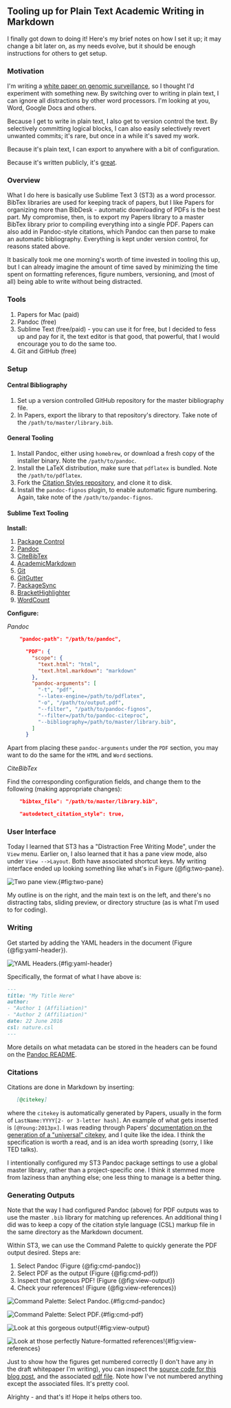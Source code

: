 ## Tooling up for Plain Text Academic Writing in Markdown

I finally got down to doing it! Here's my brief notes on how I set it up; it may change a bit later on, as my needs evolve, but it should be enough instructions for others to get setup.

### Motivation

I'm writing a [white paper on genomic surveillance](https://github.com/ericmjl/genomic-surveillance-whitepaper), so I thought I'd experiment with something new. By switching over to writing in plain text, I can ignore all distractions by other word processors. I'm looking at you, Word, Google Docs and others.

Because I get to write in plain text, I also get to version control the text. By selectively committing logical blocks, I can also easily selectively revert unwanted commits; it's rare, but once in a while it's saved my work.

Because it's plain text, I can export to anywhere with a bit of configuration.

Because it's written publicly, it's [great](https://speakerdeck.com/jakevdp/in-defense-of-extreme-openness).

### Overview

What I do here is basically use Sublime Text 3 (ST3) as a word processor. BibTex libraries are used for keeping track of papers, but I like Papers for organizing more than BibDesk - automatic downloading of PDFs is the best part. My compromise, then, is to export my Papers library to a master BibTex library prior to compiling everything into a single PDF. Papers can also add in Pandoc-style citations, which Pandoc can then parse to make an automatic bibliography. Everything is kept under version control, for reasons stated above.

It basically took me one morning's worth of time invested in tooling this up, but I can already imagine the amount of time saved by minimizing the time spent on formatting references, figure numbers, versioning, and (most of all) being able to write without being distracted.

### Tools

1. Papers for Mac (paid)
1. Pandoc (free)
1. Sublime Text (free/paid) - you can use it for free, but I decided to fess up and pay for it, the text editor is that good, that powerful, that I would encourage you to do the same too.
1. Git and GitHub (free)

### Setup

#### Central Bibliography

1. Set up a version controlled GitHub repository for the master bibliography file.
1. In Papers, export the library to that repository's directory. Take note of the `/path/to/master/library.bib`.

#### General Tooling

1. Install Pandoc, either using `homebrew`, or download a fresh copy of the installer binary. Note the `/path/to/pandoc`.
1. Install the LaTeX distribution, make sure that `pdflatex` is bundled. Note the `/path/to/pdflatex`.
1. Fork the [Citation Styles repository](https://github.com/citation-style-language/styles), and clone it to disk.
1. Install the `pandoc-fignos` plugin, to enable automatic figure numbering. Again, take note of the `/path/to/pandoc-fignos`.

#### Sublime Text Tooling

**Install:**

1. [Package Control](https://packagecontrol.io/installation)
1. [Pandoc](https://packagecontrol.io/packages/Pandoc)
1. [CiteBibTex](https://packagecontrol.io/packages/CiteBibtex)
1. [AcademicMarkdown](https://packagecontrol.io/packages/AcademicMarkdown)
1. [Git](https://packagecontrol.io/packages/Git)
1. [GitGutter](https://packagecontrol.io/packages/GitGutter)
1. [PackageSync](https://packagecontrol.io/packages/PackageSync)
1. [BracketHighlighter](https://packagecontrol.io/packages/BracketHighlighter)
1. [WordCount](https://packagecontrol.io/packages/WordCount)

**Configure:**

*Pandoc*

```json
    "pandoc-path": "/path/to/pandoc",
```
```json
      "PDF": {
        "scope": {
          "text.html": "html",
          "text.html.markdown": "markdown"
        },
        "pandoc-arguments": [
          "-t", "pdf",
          "--latex-engine=/path/to/pdflatex",
          "-o", "/path/to/output.pdf",
          "--filter", "/path/to/pandoc-fignos",
          "--filter=/path/to/pandoc-citeproc",
          "--bibliography=/path/to/master/library.bib",
        ]
      }
```

Apart from placing these `pandoc-arguments` under the `PDF` section, you may want to do the same for the `HTML` and `Word` sections.

*CiteBibTex*

Find the corresponding configuration fields, and change them to the following (making appropriate changes):

```json
    "bibtex_file": "/path/to/master/library.bib",
```
```json
    "autodetect_citation_style": true,
```

### User Interface

Today I learned that ST3 has a "Distraction Free Writing Mode", under the `View` menu. Earlier on, I also learned that it has a pane view mode, also under `View -->Layout`. Both have associated shortcut keys. My writing interface ended up looking something like what's in Figure {@fig:two-pane}.

![Two pane view.](two-pane.webp){#fig:two-pane}

My outline is on the right, and the main text is on the left, and there's no distracting tabs, sliding preview, or directory structure (as is what I'm used to for coding).

### Writing

Get started by adding the YAML headers in the document (Figure {@fig:yaml-header}).

![YAML Headers.](yaml-header.webp){#fig:yaml-header}

Specifically, the format of what I have above is:

```markdown
---
title: "My Title Here"
author:
- "Author 1 (Affiliation)"
- "Author 2 (Affiliation)"
date: 22 June 2016
csl: nature.csl
---
```

More details on what metadata can be stored in the headers can be found on the [Pandoc README](http://pandoc.org/README.html).


### Citations

Citations are done in Markdown by inserting:

```markdown
   [@citekey]
```

where the `citekey` is automatically generated by Papers, usually in the form of `LastName:YYYY[2- or 3-letter hash]`. An example of what gets inserted is `[@Young:2013px]`. I was reading through Papers' [documentation on the generation of a "universal" citekey](http://support.mekentosj.com/kb/cite-write-your-manuscripts-and-essays-with-citations/universal-citekey), and I quite like the idea. I think the specification is worth a read, and is an idea worth spreading (sorry, I like TED talks).

I intentionally configured my ST3 Pandoc package settings to use a global master library, rather than a project-specific one. I think it stemmed more from laziness than anything else; one less thing to manage is a better thing.

### Generating Outputs

Note that the way I had configured Pandoc (above) for PDF outputs was to use the master `.bib` library for matching up references. An additional thing I did was to keep a copy of the citation style language (CSL) markup file in the same directory as the Markdown document.

Within ST3, we can use the Command Palette to quickly generate the PDF output desired. Steps are:

1. Select Pandoc (Figure {@fig:cmd-pandoc})
1. Select PDF as the output (Figure {@fig:cmd-pdf})
1. Inspect that gorgeous PDF! (Figure {@fig:view-output})
1. Check your references! (Figure {@fig:view-references})

![Command Palette: Select Pandoc.](cmd-01-pandoc.webp){#fig:cmd-pandoc}

![Command Palette: Select PDF.](cmd-02-pdf.webp){#fig:cmd-pdf}

![Look at this gorgeous output!](cmd-03-output.webp){#fig:view-output}

![Look at those perfectly Nature-formatted references!](cmd-04-references.webp){#fig:view-references}

Just to show how the figures get numbered correctly (I don't have any in the draft whitepaper I'm writing), you can inspect the [source code for this blog post](blog-source.md), and the associated [pdf file](blog-post.pdf). Note how I've not numbered anything except the associated files. It's pretty cool.

Alrighty - and that's it! Hope it helps others too.
